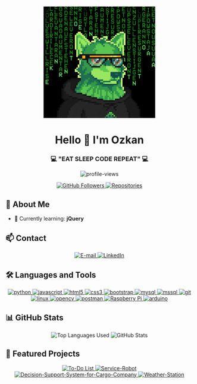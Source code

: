 <p align="center">
  <img src="https://github.com/00k4zN/00k4zN/blob/main/wolfcapital-wolfcapital-hacker.gif" width="300" />
</p>

<h1 align="center">Hello 👋 I'm Ozkan</h1>
<h3 align="center">💻 "EAT SLEEP CODE REPEAT" 💻</h3>

<p align="center">
  <img src="https://komarev.com/ghpvc/?username=00k4zn&label=Profile%20Views&color=blueviolet&style=for-the-badge" alt="profile-views" />
</p>

<div align="center">
  <a href="https://github.com/00k4zN?tab=followers">
    <img src="https://img.shields.io/github/followers/00k4zN?label=Followers&style=for-the-badge&color=blue" alt="GitHub Followers">
  </a>
  <a href="https://github.com/00k4zN?tab=repositories">
    <img src="https://img.shields.io/badge/Repositories-Show-green?style=for-the-badge&logo=github" alt="Repositories">
  </a>
</div>

## 🚀 About Me

- 🌱 Currently learning: **jQuery**

## 📫 Contact

<p align="center">
  <a href="mailto:ozkn.yavz@gmail.com">
    <img src="https://img.shields.io/badge/-gmail-D14836?style=for-the-badge&logo=Gmail&logoColor=white" alt="E-mail">
  </a>
  <a href="https://linkedin.com/in/ozkanyavuz00" target="_blank">
    <img src="https://img.shields.io/badge/LinkedIn-%230077B5.svg?style=for-the-badge&logo=linkedin&logoColor=white" alt="LinkedIn">
  </a>
</p>

## 🛠️ Languages and Tools

<p align="center">
  <a href="https://www.python.org" target="_blank" rel="noreferrer">
    <img src="https://img.shields.io/badge/Python-3776AB?style=for-the-badge&logo=python&logoColor=white" alt="python"/>
  </a>
  <a href="https://developer.mozilla.org/en-US/docs/Web/JavaScript" target="_blank" rel="noreferrer">
    <img src="https://img.shields.io/badge/JavaScript-F7DF1E?style=for-the-badge&logo=javascript&logoColor=black" alt="javascript"/>
  </a>
  <a href="https://www.w3.org/html/" target="_blank" rel="noreferrer">
    <img src="https://img.shields.io/badge/HTML5-E34F26?style=for-the-badge&logo=html5&logoColor=white" alt="html5"/>
  </a>
  <a href="https://www.w3schools.com/css/" target="_blank" rel="noreferrer">
    <img src="https://img.shields.io/badge/CSS3-1572B6?style=for-the-badge&logo=css3&logoColor=white" alt="css3"/>
  </a>
  <a href="https://getbootstrap.com" target="_blank" rel="noreferrer">
    <img src="https://img.shields.io/badge/Bootstrap-563D7C?style=for-the-badge&logo=bootstrap&logoColor=white" alt="bootstrap"/>
  </a>
  <a href="https://www.mysql.com/" target="_blank" rel="noreferrer">
    <img src="https://img.shields.io/badge/MySQL-00000F?style=for-the-badge&logo=mysql&logoColor=white" alt="mysql"/>
  </a>
  <a href="https://www.microsoft.com/en-us/sql-server" target="_blank" rel="noreferrer">
    <img src="https://img.shields.io/badge/Microsoft_SQL_Server-CC2927?style=for-the-badge&logo=microsoft-sql-server&logoColor=white" alt="mssql"/>
  </a>
  <a href="https://git-scm.com/" target="_blank" rel="noreferrer">
    <img src="https://img.shields.io/badge/Git-F05032?style=for-the-badge&logo=git&logoColor=white" alt="git"/>
  </a>
  <a href="https://www.linux.org/" target="_blank" rel="noreferrer">
    <img src="https://img.shields.io/badge/Linux-FCC624?style=for-the-badge&logo=linux&logoColor=black" alt="linux"/>
  </a>
  <a href="https://opencv.org/" target="_blank" rel="noreferrer">
    <img src="https://img.shields.io/badge/OpenCV-5C3EE8?style=for-the-badge&logo=opencv&logoColor=white" alt="opencv"/>
  </a>
  <a href="https://postman.com" target="_blank" rel="noreferrer">
    <img src="https://img.shields.io/badge/Postman-FF6C37?style=for-the-badge&logo=postman&logoColor=white" alt="postman"/>
  </a>
  <a href="https://www.raspberrypi.org/" target="_blank" rel="noreferrer">
  <img src="https://img.shields.io/badge/Raspberry%20Pi-A22846?style=for-the-badge&logo=Raspberry%20Pi&logoColor=white" alt="Raspberry Pi"/>
  </a>
  <a href="https://www.arduino.cc/" target="_blank" rel="noreferrer">
    <img src="https://img.shields.io/badge/Arduino-00979D?style=for-the-badge&logo=Arduino&logoColor=white" alt="arduino"/>
  </a>
</p>

## 📊 GitHub Stats
<div align="center">
  <img src="https://github-readme-stats.vercel.app/api/top-langs?username=00k4zn&show_icons=true&locale=en&layout=compact&hide_border=true&langs_count=10&width=300" alt="Top Languages Used" />
  <img src="https://github-readme-stats.vercel.app/api?username=00k4zn&show_icons=true&locale=en&hide_border=true&count_private=true&width=300" alt="GitHub Stats" />
</div>






## 📌 Featured Projects

<div align="center">
  <a href="https://github.com/00k4zN/to-do-list">
    <img src="https://github-readme-stats.vercel.app/api/pin/?username=00k4zn&repo=to-do-list&hide_border=true" alt="To-Do List" />
  </a>
  <a href="https://github.com/00k4zN/Service-Robot">
    <img src="https://github-readme-stats.vercel.app/api/pin/?username=00k4zn&repo=Service-Robot&hide_border=true" alt="Service-Robot" />
  </a>
  <a href="https://github.com/00k4zN/Decision-Support-System-for-Cargo-Company">
    <img src="https://github-readme-stats.vercel.app/api/pin/?username=00k4zn&repo=Decision-Support-System-for-Cargo-Company&hide_border=true" alt="Decision-Support-System-for-Cargo-Company" />
  </a>
  <a href="https://github.com/00k4zN/Weather-Station">
    <img src="https://github-readme-stats.vercel.app/api/pin/?username=00k4zn&repo=Weather-Station&hide_border=true" alt="Weather-Station" />
  </a>
</div>
